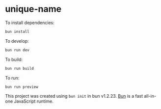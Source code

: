 # unique-name

To install dependencies:

```bash
bun install
```

To develop:

```bash
bun run dev
```

To build:

```bash
bun run build
```

To run:

```bash
bun run preview
```

This project was created using `bun init` in bun v1.2.23. [Bun](https://bun.com) is a fast all-in-one JavaScript runtime.
